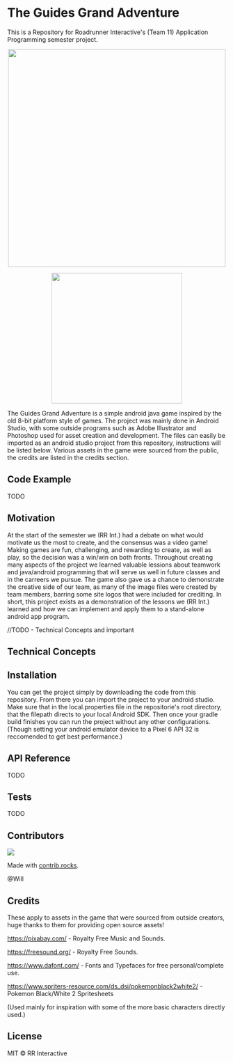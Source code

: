 # The Guides Grand Adventure

This is a Repository for Roadrunner Interactive's (Team 11) Application Programming semester project.

<p align="center">
 <img src="./app/src/main/res/drawable/main_menu_logo.png" width="500" length="600" />
 </p>

<p align="center">
 <img src="./app/src/main/res/drawable/team_logo.png" width="300" length="75" />
 </p>
 

The Guides Grand Adventure is a simple android java game inspired by the old 8-bit platform style of games. The project was mainly done in Android Studio, with some outside programs such as Adobe Illustrator and Photoshop used for asset creation and development. The files can easily be imported as an android studio project from this repository, instructions will be listed below. Various assets in the game were sourced from the public, the credits are listed in the credits section.

## Code Example

TODO

## Motivation

At the start of the semester we (RR Int.) had a debate on what would motivate us the most to create, and the consensus was a video game! Making games are fun, challenging, and rewarding to create, as well as play, so the decision was a win/win on both fronts. Throughout creating many aspects of the project we learned  valuable lessions about teamwork and java/android programming that will serve us well in future classes and in the carreers we pursue. The game also gave us a chance to demonstrate the creative side of our team, as many of the image files were created by team members, barring some site logos that were included for crediting. In short, this project exists as a demonstration of the lessons we (RR Int.) learned and how we can implement and apply them to a stand-alone android app program.

//TODO - Technical Concepts and important

## Technical Concepts

## Installation

You can get the project simply by downloading the code from this repository. From there you can import the project to your android studio. Make sure that in the local.properties file in the repositorie's root directory, that the filepath directs to your local Android SDK. Then once your gradle build finishes you can run the project without any other configurations. (Though setting your android emulator device to a Pixel 6 API 32 is reccomended to get best performance.)

## API Reference

TODO

## Tests

TODO

## Contributors

<a href="https://github.com/WillClfrd/GuidesGrandAdventure/graphs/contributors">
  <img src="https://contrib.rocks/image?repo=WillClfrd/GuidesGrandAdventure" />
</a>

Made with [contrib.rocks](https://contrib.rocks).

@Will

## Credits

These apply to assets in the game that were sourced from outside creators, huge thanks to them for providing open source assets!

https://pixabay.com/ - Royalty Free Music and Sounds.

https://freesound.org/ - Royalty Free Sounds.

https://www.dafont.com/ - Fonts and Typefaces for free personal/complete use.

https://www.spriters-resource.com/ds_dsi/pokemonblack2white2/ - Pokemon Black/White 2 Spritesheets 

(Used mainly for inspiration with some of the more basic characters directly used.)

## License

MIT © RR Interactive
